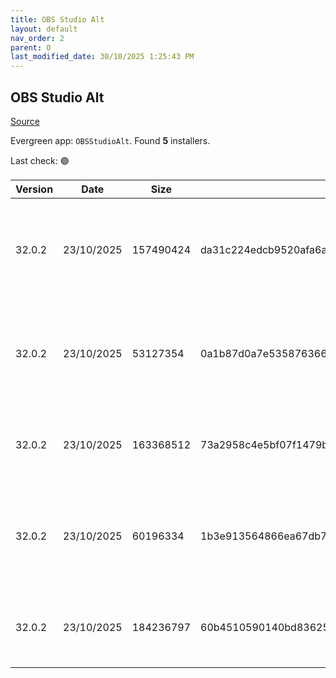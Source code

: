 ```yaml
---
title: OBS Studio Alt
layout: default
nav_order: 2
parent: O
last_modified_date: 30/10/2025 1:25:43 PM
---
```


## OBS Studio Alt

[Source](https://obsproject.com/)

Evergreen app: `OBSStudioAlt`. Found **5** installers.

Last check: 🟢

| Version | Date       | Size      | Sha256                                                           | Architecture | InstallerType | Type | URI                                                                                                                                                                                                                            |
| ------- | ---------- | --------- | ---------------------------------------------------------------- | ------------ | ------------- | ---- | ------------------------------------------------------------------------------------------------------------------------------------------------------------------------------------------------------------------------------ |
| 32.0.2  | 23/10/2025 | 157490424 | da31c224edcb9520afa6a0df89c0cc32eac07b5d8e8bc2816c3e55764738a117 | x64          | Default       | exe  | [https://github.com/obsproject/obs-studio/releases/download/32.0.2/OBS-Studio-32.0.2-Windows-x64-Installer.exe](https://github.com/obsproject/obs-studio/releases/download/32.0.2/OBS-Studio-32.0.2-Windows-x64-Installer.exe) |
| 32.0.2  | 23/10/2025 | 53127354  | 0a1b87d0a7e535876366cc45ca3aae769c6380223bcde40a9cc40852ace79a9e | ARM64        | Default       | zip  | [https://github.com/obsproject/obs-studio/releases/download/32.0.2/OBS-Studio-32.0.2-Windows-arm64-PDBs.zip](https://github.com/obsproject/obs-studio/releases/download/32.0.2/OBS-Studio-32.0.2-Windows-arm64-PDBs.zip)       |
| 32.0.2  | 23/10/2025 | 163368512 | 73a2958c4e5bf07f1479b5997ffcae6955848e160d61044d9e0f45d826cfb678 | ARM64        | Default       | zip  | [https://github.com/obsproject/obs-studio/releases/download/32.0.2/OBS-Studio-32.0.2-Windows-arm64.zip](https://github.com/obsproject/obs-studio/releases/download/32.0.2/OBS-Studio-32.0.2-Windows-arm64.zip)                 |
| 32.0.2  | 23/10/2025 | 60196334  | 1b3e913564866ea67db711ab4bb4e9ecd3225fb4bad478cf71b09ddaf98fe5ef | x64          | Default       | zip  | [https://github.com/obsproject/obs-studio/releases/download/32.0.2/OBS-Studio-32.0.2-Windows-x64-PDBs.zip](https://github.com/obsproject/obs-studio/releases/download/32.0.2/OBS-Studio-32.0.2-Windows-x64-PDBs.zip)           |
| 32.0.2  | 23/10/2025 | 184236797 | 60b4510590140bd83625cc694d4ccd56b34fb499fc41d18c9558636a53ceabfa | x64          | Default       | zip  | [https://github.com/obsproject/obs-studio/releases/download/32.0.2/OBS-Studio-32.0.2-Windows-x64.zip](https://github.com/obsproject/obs-studio/releases/download/32.0.2/OBS-Studio-32.0.2-Windows-x64.zip)                     |
